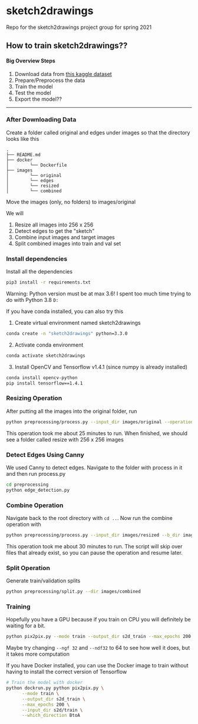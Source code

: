 # sketch2drawings
Repo for the sketch2drawings project group for spring 2021

## How to train sketch2drawings??
#### Big Overview Steps
1. Download data from [this kaggle dataset](https://www.kaggle.com/shanmukh05/anime-names-and-image-generation)
2. Prepare/Preprocess the data
3. Train the model
4. Test the model
5. Export the model??

<hr>

### After Downloading Data
Create a folder called original and edges under images so that the directory looks like this
```
.
├── README.md
├── docker
│        └── Dockerfile
├── images
│        └── original
│        └── edges
│        └── resized
│        └── combined
```

Move the images (only, no folders) to images/original

We will
1. Resize all images into 256 x 256
2. Detect edges to get the "sketch"
3. Combine input images and target images
4. Split combined images into train and val set

### Install dependencies
Install all the dependencies
```bash
pip3 install -r requirements.txt
```

Warning: Python version must be at max 3.6! I spent too much time trying to do with Python 3.8 `D:`

If you have conda installed, you can also try this
1. Create virtual environment named sketch2drawings
```bash
conda create -n "sketch2drawings" python=3.3.0
```

2. Activate conda environment
```bash
conda activate sketch2drawings
```

3. Install OpenCV and Tensorflow v1.4.1 (since numpy is already installed)
```bash
conda install opencv-python
pip install tensorflow==1.4.1
```

### Resizing Operation
After putting all the images into the original folder, run

```bash
python preprocessing/process.py --input_dir images/original --operation resize --output_dir images/resized
```

This operation took me about 25 minutes to run. When finished, we should see a folder called resize with 256 x 256 images

### Detect Edges Using Canny
We used Canny to detect edges. Navigate to the folder with process in it and then run process.py

```bash
cd preprocessing
python edge_detection.py
```

### Combine Operation
Navigate back to the root directory with `cd ..`. Now run the combine operation with
```bash
python preprocessing/process.py --input_dir images/resized --b_dir images/edges --operation combine --output_dir images/combined
```

This operation took me about 30 minutes to run. The script will skip over files that already exist, so you can pause the operation and resume later.

### Split Operation
Generate train/validation splits
```bash
python preprocessing/split.py --dir images/combined
```

### Training
Hopefully you have a GPU because if you train on CPU you will definitely be waiting for a bit.
```bash
python pix2pix.py --mode train --output_dir s2d_train --max_epochs 200 --input_dir s2d/train --which_direction BtoA --ngf 32 --ndf 32
```

Maybe try changing `--ngf 32` and `--ndf32` to 64 to see how well it does, but it takes more computation

If you have Docker installed, you can use the Docker image to train without having to install the correct version of Tensorflow

```bash
# Train the model with docker
python dockrun.py python pix2pix.py \
      --mode train \
      --output_dir s2d_train \
      --max_epochs 200 \
      --input_dir s2d/train \
      --which_direction BtoA
```